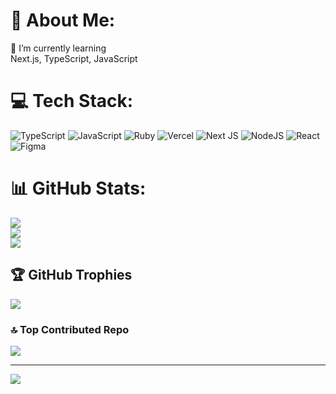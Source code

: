 # 💫 About Me:
🌱 I’m currently learning<br>Next.js, TypeScript, JavaScript


# 💻 Tech Stack:
![TypeScript](https://img.shields.io/badge/typescript-%23007ACC.svg?style=for-the-badge&logo=typescript&logoColor=white) ![JavaScript](https://img.shields.io/badge/javascript-%23323330.svg?style=for-the-badge&logo=javascript&logoColor=%23F7DF1E) ![Ruby](https://img.shields.io/badge/ruby-%23CC342D.svg?style=for-the-badge&logo=ruby&logoColor=white) ![Vercel](https://img.shields.io/badge/vercel-%23000000.svg?style=for-the-badge&logo=vercel&logoColor=white) ![Next JS](https://img.shields.io/badge/Next-black?style=for-the-badge&logo=next.js&logoColor=white) ![NodeJS](https://img.shields.io/badge/node.js-6DA55F?style=for-the-badge&logo=node.js&logoColor=white) ![React](https://img.shields.io/badge/react-%2320232a.svg?style=for-the-badge&logo=react&logoColor=%2361DAFB) 	![Figma](https://img.shields.io/badge/figma-%23F24E1E.svg?style=for-the-badge&logo=figma&logoColor=white)
# 📊 GitHub Stats:
![](https://github-readme-stats.vercel.app/api?username=cyberph0bia&theme=dracula&hide_border=false&include_all_commits=true&count_private=true)<br/>
![](https://github-readme-streak-stats.herokuapp.com/?user=cyberph0bia&theme=dracula&hide_border=false)<br/>
![](https://github-readme-stats.vercel.app/api/top-langs/?username=cyberph0bia&theme=dracula&hide_border=false&include_all_commits=true&count_private=true&layout=compact)

## 🏆 GitHub Trophies
![](https://github-profile-trophy.vercel.app/?username=cyberph0bia&theme=radical&no-frame=false&no-bg=false&margin-w=4)

### 🔝 Top Contributed Repo
![](https://github-contributor-stats.vercel.app/api?username=cyberph0bia&limit=5&theme=dracula&combine_all_yearly_contributions=true)

---
[![](https://visitcount.itsvg.in/api?id=cyberph0bia&icon=7&color=11)](https://visitcount.itsvg.in)

<!-- Proudly created with GPRM ( https://gprm.itsvg.in ) -->
